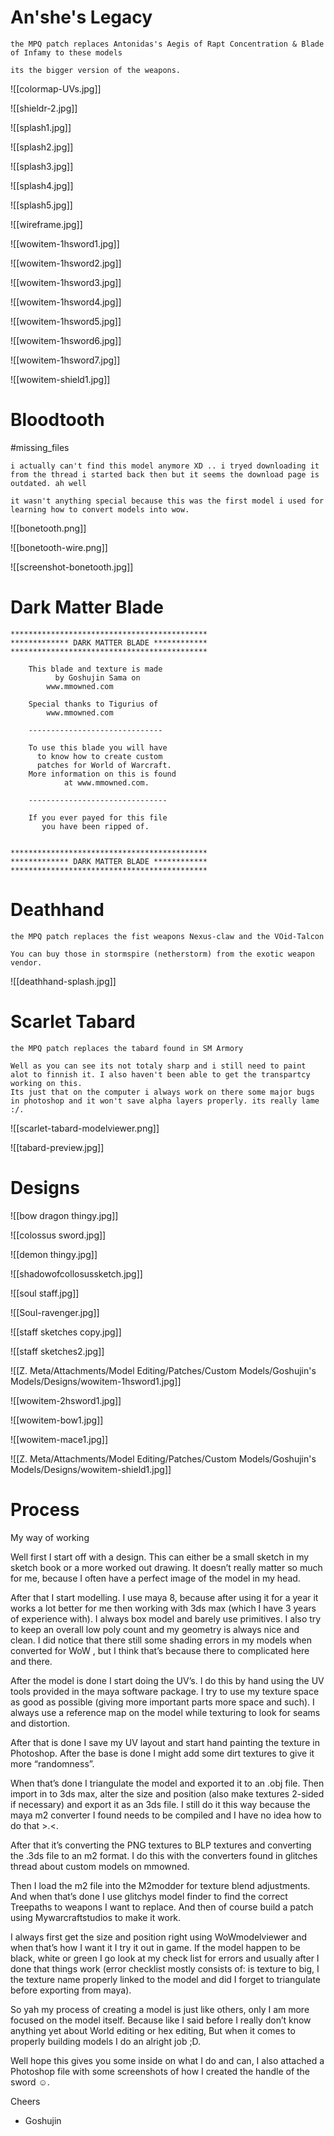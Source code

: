# An'she's Legacy

```
the MPQ patch replaces Antonidas's Aegis of Rapt Concentration & Blade of Infamy to these models

its the bigger version of the weapons.
```

![[colormap-UVs.jpg]]

![[shieldr-2.jpg]]

![[splash1.jpg]]

![[splash2.jpg]]

![[splash3.jpg]]

![[splash4.jpg]]

![[splash5.jpg]]

![[wireframe.jpg]]

![[wowitem-1hsword1.jpg]]

![[wowitem-1hsword2.jpg]]

![[wowitem-1hsword3.jpg]]

![[wowitem-1hsword4.jpg]]

![[wowitem-1hsword5.jpg]]

![[wowitem-1hsword6.jpg]]

![[wowitem-1hsword7.jpg]]

![[wowitem-shield1.jpg]]

# Bloodtooth

#missing_files 

```
i actually can't find this model anymore XD .. i tryed downloading it from the thread i started back then but it seems the download page is outdated. ah well

it wasn't anything special because this was the first model i used for learning how to convert models into wow.
```

![[bonetooth.png]]

![[bonetooth-wire.png]]

![[screenshot-bonetooth.jpg]]

# Dark Matter Blade

```
********************************************
************* DARK MATTER BLADE ************
********************************************

	This blade and texture is made
	      by Goshujin Sama on 
		www.mmowned.com

	Special thanks to Tigurius of
		www.mmowned.com
	
	------------------------------

	To use this blade you will have
	  to know how to create custom
	  patches for World of Warcraft.
	More information on this is found
	        at www.mmowned.com.

	-------------------------------

	If you ever payed for this file
	   you have been ripped of.


********************************************
************* DARK MATTER BLADE ************
********************************************

```

# Deathhand

```
the MPQ patch replaces the fist weapons Nexus-claw and the VOid-Talcon

You can buy those in stormspire (netherstorm) from the exotic weapon vendor.
```

![[deathhand-splash.jpg]]

# Scarlet Tabard

```
the MPQ patch replaces the tabard found in SM Armory

Well as you can see its not totaly sharp and i still need to paint alot to finnish it. I also haven't been able to get the transpartcy working on this.
Its just that on the computer i always work on there some major bugs in photoshop and it won't save alpha layers properly. its really lame :/.
```

![[scarlet-tabard-modelviewer.png]]

![[tabard-preview.jpg]]

# Designs

![[bow dragon thingy.jpg]]

![[colossus sword.jpg]]

![[demon thingy.jpg]]

![[shadowofcollosussketch.jpg]]

![[soul staff.jpg]]

![[Soul-ravenger.jpg]]

![[staff sketches copy.jpg]]

![[staff sketches2.jpg]]

![[Z. Meta/Attachments/Model Editing/Patches/Custom Models/Goshujin's Models/Designs/wowitem-1hsword1.jpg]]

![[wowitem-2hsword1.jpg]]

![[wowitem-bow1.jpg]]

![[wowitem-mace1.jpg]]

![[Z. Meta/Attachments/Model Editing/Patches/Custom Models/Goshujin's Models/Designs/wowitem-shield1.jpg]]

# Process

My way of working

Well first I start off with a design. This can either be a small sketch in my sketch book or a more worked out drawing. It doesn’t really matter so much for me, because I often have a perfect image of the model in my head.

After that I start modelling. I use maya 8, because after using it for a year it works a lot better for me then working with 3ds max (which I have 3 years of experience with). I always box model and barely use primitives. I also try to keep an overall low poly count and my geometry is always nice and clean. I did notice that there still some shading errors in my models when converted for WoW , but I think that’s because there to complicated here and there.

After the model is done I start doing the UV’s. I do this by hand using the UV tools provided in the maya software package. I try to use my texture space as good as possible (giving more important parts more space and such). I always use a reference map on the model while texturing to look for seams and distortion.

After that is done I save my UV layout and start hand painting the texture in Photoshop. After the base is done I might add some dirt textures to give it more “randomness”.

When that’s done I triangulate the model and exported it to an .obj file. Then import in to 3ds max, alter the size and position (also make textures 2-sided if necessary) and export it as an 3ds file. I still do it this way because the maya m2 converter I found needs to be compiled and I have no idea how to do that >.<. 

After that it’s converting the PNG textures to BLP textures and converting the .3ds file to an m2 format. I do this with the converters found in glitches thread about custom models on mmowned. 

Then I load the m2 file into the M2modder for texture blend adjustments. And when that’s done I use glitchys model finder to find the correct Treepaths to weapons I want to replace. And then of course build a patch using Mywarcraftstudios to make it work.

I always first get the size and position right using WoWmodelviewer and when that’s how I want it I try it out in game. If the model happen to be black, white or green I go look at my check list for errors and usually after I done that things work (error checklist mostly consists of: is texture to big, I the texture name properly linked to the model and did I forget to triangulate before exporting from maya).

So yah my process of creating a model is just like others, only I am more focused on the model itself. Because like I said before I really don’t know anything yet about World editing or hex editing, But when it comes to properly building models I do an alright job ;D.

Well hope this gives you some inside on what I do and can, I also attached a Photoshop file with some screenshots of how I created the handle of the sword ☺.

Cheers
- Goshujin